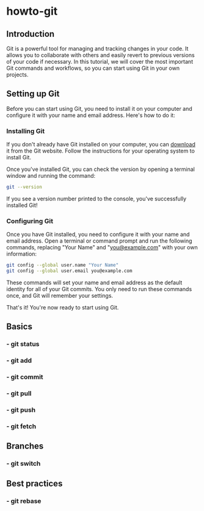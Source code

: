 # howto-git

## Introduction
Git is a powerful tool for managing and tracking changes in your code. It allows you to collaborate with others and easily revert to previous versions of your code if necessary. In this tutorial, we will cover the most important Git commands and workflows, so you can start using Git in your own projects.

## Setting up Git

Before you can start using Git, you need to install it on your computer and configure it with your name and email address. Here's how to do it:

### Installing Git
If you don't already have Git installed on your computer, you can [download](https://git-scm.com/downloads) it from the Git website. Follow the instructions for your operating system to install Git.

Once you've installed Git, you can check the version by opening a terminal window and running the command:
```bash
git --version
```
If you see a version number printed to the console, you've successfully installed Git!
### Configuring Git
Once you have Git installed, you need to configure it with your name and email address. Open a terminal or command prompt and run the following commands, replacing "Your Name" and "you@example.com" with your own information:

```bash
git config --global user.name "Your Name"
git config --global user.email you@example.com
```
These commands will set your name and email address as the default identity for all of your Git commits. You only need to run these commands once, and Git will remember your settings.

That's it! You're now ready to start using Git.

## Basics
### - git status 

### - git add

### - git commit

### - git pull

### - git push 

### - git fetch

## Branches

### - git switch

## Best practices 

### - git rebase

